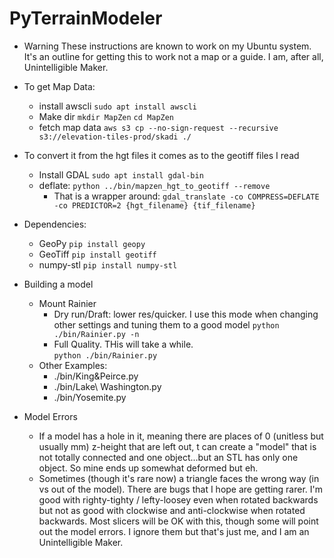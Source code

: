 # PyTerrainModeler

* Warning
  These instructions are known to work on my Ubuntu system.  It's an outline for getting this to work
  not a map or a guide. I am, after all, Unintelligible Maker.

* To get Map Data:
  - install awscli
    `sudo apt install awscli`
  - Make dir
    `mkdir MapZen`
    `cd MapZen`
  - fetch map data
    `aws s3 cp --no-sign-request --recursive s3://elevation-tiles-prod/skadi ./`
* To convert it from the hgt files it comes as to the geotiff files I read  
  - Install GDAL
    `sudo apt install gdal-bin`
  - deflate:
    `python ../bin/mapzen_hgt_to_geotiff --remove`
    - That is a wrapper around:
      `gdal_translate -co COMPRESS=DEFLATE -co PREDICTOR=2 {hgt_filename} {tif_filename}`

* Dependencies:
  - GeoPy
    `pip install geopy`
  - GeoTiff
    `pip install geotiff`
  - numpy-stl
    `pip install numpy-stl`

* Building a model
  - Mount Rainier
    - Dry run/Draft: lower res/quicker.  I use this mode when changing other settings and tuning them to a good model
      `python ./bin/Rainier.py -n`
    - Full Quality.  THis will take a while.  
      `python ./bin/Rainier.py`
  - Other Examples:
    - ./bin/King&Peirce.py
    - ./bin/Lake\ Washington.py
    - ./bin/Yosemite.py
    
* Model Errors
  - If a model has a hole in it, meaning there are places of 0 (unitless but usually mm) z-height 
    that are left out, t can create a "model" that is not totally connected and one object...but
    an STL has only one object.  So mine ends up somewhat deformed but eh.  
  - Sometimes (though it's rare now) a triangle faces the wrong way (in vs out of the model).  There are 
    bugs that I hope are getting rarer.  I'm good with righty-tighty / lefty-loosey even when rotated 
    backwards but not as good with clockwise and anti-clockwise when rotated backwards. 
    Most slicers will be OK with this, though some will point out the model errors.  I ignore them but that's 
    just me, and I am an Unintelligible Maker.

